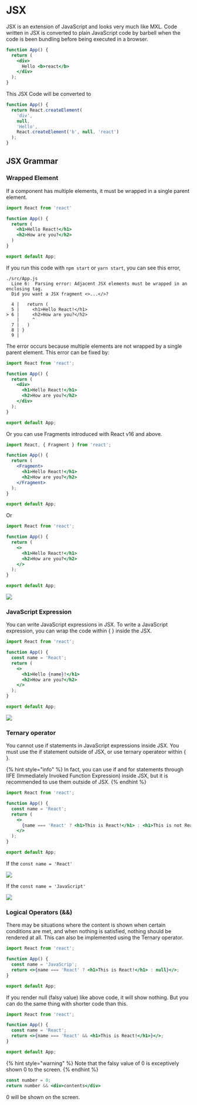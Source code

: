 # JSX

JSX is an extension of JavaScript and looks very much like MXL. Code written in JSX is converted to plain JavaScript code by barbell when the code is been bundling before being executed in a browser.

```jsx
function App() {
  return (
    <div>
      Hello <b>react</b>
    </div>
  );
}
```

This JSX Code will be converted to

```javascript
function App() {
  return React.createElement(
    'div',
    null,
    'Hello',
    React.createElement('b', null, 'react')
  );
}

```



## JSX Grammar

### Wrapped Element

If a component has multiple elements, it must be wrapped in a single parent element.

```jsx
import React from 'react'

function App() {
  return (
    <h1>Hello React!</h1>
    <h2>How are you?</h2>
  )
}

export default App;
```

If you run this code with `npm start` or `yarn start`, you can see this error,

```text
./src/App.js
  Line 6:  Parsing error: Adjacent JSX elements must be wrapped in an enclosing tag. 
  Did you want a JSX fragment <>...</>?

  4 |   return (
  5 |     <h1>Hello React!</h1>
> 6 |     <h2>How are you?</h2>
    |     ^
  7 |   )
  8 | }
  9 | 
```



The error occurs because multiple elements are not wrapped by a single parent element. This error can be fixed by:

```jsx
import React from 'react';

function App() {
  return (
    <div>
      <h1>Hello React!</h1>
      <h2>How are you?</h2>
    </div>
  );
}

export default App;
```

Or you can use Fragments introduced with React v16 and above.

```jsx
import React, { Fragment } from 'react';

function App() {
  return (
    <Fragment>
      <h1>Hello React!</h1>
      <h2>How are you?</h2>
    </Fragment>
  );
}

export default App;
```

Or

```jsx
import React from 'react';

function App() {
  return (
    <>
      <h1>Hello React!</h1>
      <h2>How are you?</h2>
    </>
  );
}

export default App;
```



![](https://i.postimg.cc/j5dvqt3p/JSX1.png)



### JavaScript Expression

You can write JavaScript expressions in JSX. To write a JavaScript expression, you can wrap the code within { } inside the JSX.

```jsx
import React from 'react';

function App() {
  const name = 'React';
  return (
    <>
      <h1>Hello {name}!</h1>
      <h2>How are you?</h2>
    </>
  );
}

export default App;
```



![](https://i.postimg.cc/j5dvqt3p/JSX1.png)



### Ternary operator

You cannot use if statements in JavaScript expressions inside JSX. You must use the if statement outside of JSX, or use ternary operateor within { }.

{% hint style="info" %}
In fact, you can use if and for statements through IIFE \(Immediately Invoked Function Expression\) inside JSX, but it is recommended to use them outside of JSX.
{% endhint %}

```jsx
import React from 'react';

function App() {
  const name = 'React';
  return (
    <>
      {name === 'React' ? <h1>This is React!</h1> : <h1>This is not React!</h1>}
    </>
  );
}

export default App;

```

If the `const name = 'React'` 

![](https://i.postimg.cc/1XkPpWLK/JSX2.png)



If the `const name = 'JavaScript'`

![](https://i.postimg.cc/yN1KX3r2/JSX3.png)



### Logical Operators \(&&\)

There may be situations where the content is shown when certain conditions are met, and when nothing is satisfied, nothing should be rendered at all. This can also be implemented using the Ternary operator.

```jsx
import React from 'react';

function App() {
  const name = 'JavaScrip';
  return <>{name === 'React' ? <h1>This is React!</h1> : null}</>;
}

export default App;
```

If you render null \(falsy value\) like above code, it will show nothing. But you can do the same thing with shorter code than this.

```jsx
import React from 'react';

function App() {
  const name = 'React';
  return <>{name === 'React' && <h1>This is React!</h1>}</>;
}

export default App;
```

{% hint style="warning" %}
Note that the falsy value of 0 is exceptively shown 0 to the screen.
{% endhint %}

```jsx
const number = 0;
return number && <div>contents</div>
```

0 will be shown on the screen.






